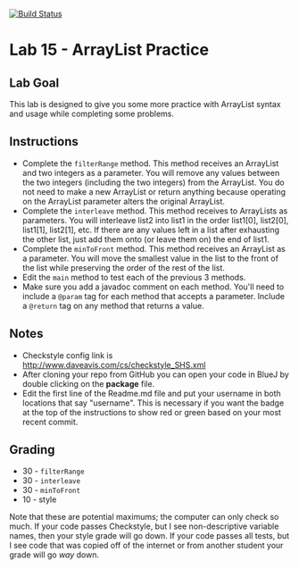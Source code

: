 [![Build Status](https://travis-ci.com/StratfordHS-APCS/lab-15-arraylist-practice-username.svg?token=L8ZuTUsXtxKqevAPVWLC&branch=master)](https://travis-ci.com/StratfordHS-APCS/lab-15-arraylist-practice-username)

# Lab 15 - ArrayList Practice

## Lab Goal
This lab is designed to give you some more practice with ArrayList syntax and usage while completing some problems.

## Instructions
 * Complete the `filterRange` method.  This method receives an ArrayList and two integers as a parameter.  You will remove any values between the two integers (including the two integers) from the ArrayList.  You do not need to make a new ArrayList or return anything because operating on the ArrayList parameter alters the original ArrayList.
 * Complete the `interleave` method.  This method receives to ArrayLists as parameters.  You will interleave list2 into list1 in the order list1[0], list2[0], list1[1], list2[1], etc.  If there are any values left in a list after exhausting the other list, just add them onto (or leave them on) the end of list1.
 * Complete the `minToFront` method.  This method receives an ArrayList as a parameter.  You will move the smallest value in the list to the front of the list while preserving the order of the rest of the list.
 * Edit the `main` method to test each of the previous 3 methods.
 * Make sure you add a javadoc comment on each method.  You'll need to include a `@param` tag for each method that accepts a parameter.  Include a `@return` tag on any method that returns a value.

## Notes
* Checkstyle config link is http://www.daveavis.com/cs/checkstyle_SHS.xml
* After cloning your repo from GitHub you can open your code in BlueJ by double clicking on the **package** file.
* Edit the first line of the Readme.md file and put your username in both locations that say "username".  This is necessary if you want the badge at the top of the instructions to show red or green based on your most recent commit.

## Grading
* 30 - `filterRange`
* 30 - `interleave`
* 30 - `minToFront`
* 10 - style

Note that these are potential maximums; the computer can only check so much.  If your code passes Checkstyle, but I see non-descriptive variable names, then your style grade will go down.  If your code passes all tests, but I see code that was copied off of the internet or from another student your grade will go *way* down.
